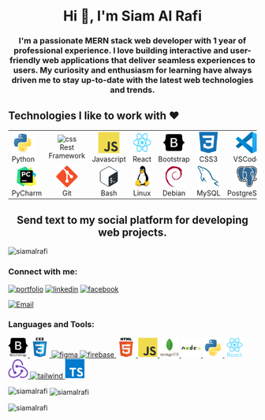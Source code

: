 <h1 align="center">Hi 👋, I'm Siam Al Rafi</h1>
<h3 align="center">I'm a passionate MERN stack web developer with 1 year of professional experience. I love building interactive and user-friendly web applications that deliver seamless experiences to users. My curiosity and enthusiasm for learning have always driven me to stay up-to-date with the latest web technologies and trends.</h3>

<h2> Technologies I like to work with ❤️</h2>
 <table>
   <tr>
      <td>
        <img alt="python" height=44px src="https://raw.githubusercontent.com/devicons/devicon/master/icons/python/python-original.svg">
        <br> Python
     </td> 
          <td align="center">
       <img alt="css" height=44px src= "https://storage.caktusgroup.com/media/blog-images/drf-logo2.png">
       <br> Rest Framework
     </td>
      <td align="center">
      <img alt="javascript" height=44px src="https://raw.githubusercontent.com/devicons/devicon/master/icons/javascript/javascript-original.svg">
      <br>Javascript
    </td>
          <td align="center">
       <img alt="React" height=44px src="https://github.com/devicons/devicon/blob/master/icons/react/react-original.svg">
       <br> React
     </td> 
     <td align="center">
      <img alt="bootstrap" height=44px src="https://raw.githubusercontent.com/devicons/devicon/master/icons/bootstrap/bootstrap-plain.svg">
      <br>Bootstrap
    </td>
     <td align="center">
       <img alt="css" height=44px src= "https://github.com/devicons/devicon/blob/master/icons/css3/css3-plain.svg">
       <br> CSS3
     </td>
     <td align="center">
       <img alt="vscode" height=44px src="https://github.com/devicons/devicon/blob/master/icons/vscode/vscode-original.svg">
       <br> VSCode
     </td> 
      <td align="center">
       <img alt="docker" height=44px src="https://github.com/devicons/devicon/blob/master/icons/docker/docker-plain.svg">
       <br> Docker
     </td> 
   </tr>
   <tr>
          <td align="center">
       <img alt="pycahrm" height=44px src="https://github.com/devicons/devicon/blob/master/icons/pycharm/pycharm-original.svg">
       <br> PyCharm
     </td> 
     <td align="center">
       <img alt="git" height=44px src="https://github.com/devicons/devicon/blob/master/icons/git/git-original.svg">
       <br> Git
     </td>
        <td align="center">
       <img alt="bash" height=44px src="https://github.com/devicons/devicon/blob/master/icons/bash/bash-plain.svg">
       <br> Bash
     </td>
    <td align="center">
       <img alt="linux" height=44px src="https://github.com/devicons/devicon/blob/master/icons/linux/linux-original.svg">
       <br> Linux
     </td>   
    <td align="center">
       <img alt="sql" height=44px src="https://github.com/devicons/devicon/blob/master/icons/debian/debian-original.svg">
       <br> Debian
     </td> 
       <td align="center">
       <img alt="debian" height=44px src="https://github.com/devicons/devicon/blob/master/icons/mysql/mysql-original.svg">
       <br> MySQL
     </td> 
       <td align="center">
       <img alt="Posql" height=44px src="https://github.com/devicons/devicon/blob/master/icons/postgresql/postgresql-original.svg">
       <br> PostgreSQL
     </td>  
    <td align="center">
       <img alt="wordpress" height=44px src="https://github.com/devicons/devicon/blob/master/icons/wordpress/wordpress-original.svg">
       <br> WordPress
     </td> 
     <td align="center">
       <img alt="html5" height=44px src="https://github.com/devicons/devicon/blob/master/icons/html5/html5-original.svg">
       <br> HTML5
     </td> 
   </tr>

 </table>

<h2 align="center">Send text to my social platform for developing web projects.</h2>


<p align="left"> <img src="https://komarev.com/ghpvc/?username=siamalrafi&label=Profile%20views&color=0e75b6&style=flat" alt="siamalrafi" /> </p>

<h3 align="left">Connect with me:</h3>

[![portfolio](https://img.shields.io/badge/my_portfolio-000?style=for-the-badge&logo=ko-fi&logoColor=white)](https://siamalrafi.netlify.app/)
[![linkedin](https://img.shields.io/badge/linkedin-0A66C2?style=for-the-badge&logo=linkedin&logoColor=white)](https://www.linkedin.com/in/siamalrafi0/)
[![facebook](https://img.shields.io/badge/facebook-1DA1F2?style=for-the-badge&logo=facebook&logoColor=white)](https://www.facebook.com/siamalrafi0/)

<p align="left">
</p>

<a href="mailto:rahathasandipto@gmail.com"><img alt="Email" src="https://img.shields.io/badge/Email-rahathasandipto@gmail.com.com-blue?style=flat-square&logo=gmail"></a>

</p>
<p align="left">
</p>

<h3 align="left">Languages and Tools:</h3>
<p align="left"> <a href="https://getbootstrap.com" target="_blank" rel="noreferrer"> <img src="https://raw.githubusercontent.com/devicons/devicon/master/icons/bootstrap/bootstrap-plain-wordmark.svg" alt="bootstrap" width="40" height="40"/> </a> <a href="https://www.w3schools.com/css/" target="_blank" rel="noreferrer"> <img src="https://raw.githubusercontent.com/devicons/devicon/master/icons/css3/css3-original-wordmark.svg" alt="css3" width="40" height="40"/> </a> <a href="https://www.figma.com/" target="_blank" rel="noreferrer"> <img src="https://www.vectorlogo.zone/logos/figma/figma-icon.svg" alt="figma" width="40" height="40"/> </a> <a href="https://firebase.google.com/" target="_blank" rel="noreferrer"> <img src="https://www.vectorlogo.zone/logos/firebase/firebase-icon.svg" alt="firebase" width="40" height="40"/> </a> <a href="https://www.w3.org/html/" target="_blank" rel="noreferrer"> <img src="https://raw.githubusercontent.com/devicons/devicon/master/icons/html5/html5-original-wordmark.svg" alt="html5" width="40" height="40"/> </a> <a href="https://developer.mozilla.org/en-US/docs/Web/JavaScript" target="_blank" rel="noreferrer"> <img src="https://raw.githubusercontent.com/devicons/devicon/master/icons/javascript/javascript-original.svg" alt="javascript" width="40" height="40"/> </a> <a href="https://www.mongodb.com/" target="_blank" rel="noreferrer"> <img src="https://raw.githubusercontent.com/devicons/devicon/master/icons/mongodb/mongodb-original-wordmark.svg" alt="mongodb" width="40" height="40"/> </a> <a href="https://nodejs.org" target="_blank" rel="noreferrer"> <img src="https://raw.githubusercontent.com/devicons/devicon/master/icons/nodejs/nodejs-original-wordmark.svg" alt="nodejs" width="40" height="40"/> </a> <a href="https://www.python.org" target="_blank" rel="noreferrer"> <img src="https://raw.githubusercontent.com/devicons/devicon/master/icons/python/python-original.svg" alt="python" width="40" height="40"/> </a> <a href="https://reactjs.org/" target="_blank" rel="noreferrer"> <img src="https://raw.githubusercontent.com/devicons/devicon/master/icons/react/react-original-wordmark.svg" alt="react" width="40" height="40"/> </a> <a href="https://redux.js.org" target="_blank" rel="noreferrer"> <img src="https://raw.githubusercontent.com/devicons/devicon/master/icons/redux/redux-original.svg" alt="redux" width="40" height="40"/> </a> <a href="https://tailwindcss.com/" target="_blank" rel="noreferrer"> <img src="https://www.vectorlogo.zone/logos/tailwindcss/tailwindcss-icon.svg" alt="tailwind" width="40" height="40"/> </a> <a href="https://www.typescriptlang.org/" target="_blank" rel="noreferrer"> <img src="https://raw.githubusercontent.com/devicons/devicon/master/icons/typescript/typescript-original.svg" alt="typescript" width="40" height="40"/> </a> </p>

<p><img align="left" src="https://github-readme-stats.vercel.app/api/top-langs?username=siamalrafi&show_icons=true&locale=en&layout=compact" alt="siamalrafi" /></p>

<p>&nbsp;<img align="center" src="https://github-readme-stats.vercel.app/api?username=siamalrafi&show_icons=true&locale=en" alt="siamalrafi" /></p>

<p><img align="center" src="https://github-readme-streak-stats.herokuapp.com/?user=siamalrafi&" alt="siamalrafi" /></p>
